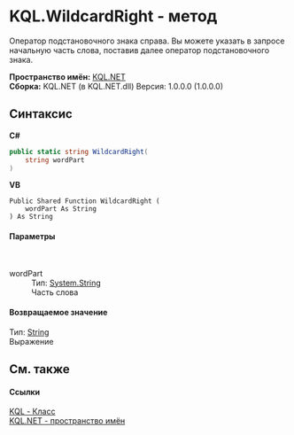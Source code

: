 # KQL.WildcardRight - метод
 

Оператор подстановочного знака справа. Вы можете указать в запросе начальную часть слова, поставив далее оператор подстановочного знака.

**Пространство имён:**&nbsp;<a href="3C471DD0">KQL.NET</a><br />**Сборка:**&nbsp;KQL.NET (в KQL.NET.dll) Версия: 1.0.0.0 (1.0.0.0)

## Синтаксис

**C#**<br />
``` C#
public static string WildcardRight(
	string wordPart
)
```

**VB**<br />
``` VB
Public Shared Function WildcardRight ( 
	wordPart As String
) As String
```


#### Параметры
&nbsp;<dl><dt>wordPart</dt><dd>Тип:&nbsp;<a href="http://msdn2.microsoft.com/ru-ru/library/s1wwdcbf" target="_blank">System.String</a><br />Часть слова</dd></dl>

#### Возвращаемое значение
Тип:&nbsp;<a href="http://msdn2.microsoft.com/ru-ru/library/s1wwdcbf" target="_blank">String</a><br />Выражение

## См. также


#### Ссылки
<a href="A04103EA">KQL - Класс</a><br /><a href="3C471DD0">KQL.NET - пространство имён</a><br />